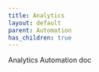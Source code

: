 ```yaml
---
title: Analytics
layout: default
parent: Automation
has_children: true
---
```


Analytics Automation doc
